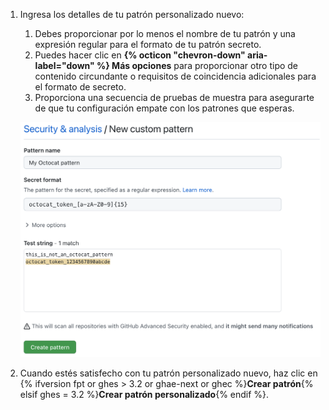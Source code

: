 1. Ingresa los detalles de tu patrón personalizado nuevo:
   1. Debes proporcionar por lo menos el nombre de tu patrón y una expresión regular para el formato de tu patrón secreto.
   1. Puedes hacer clic en **{% octicon "chevron-down" aria-label="down" %} Más opciones** para proporcionar otro tipo de contenido circundante o requisitos de coincidencia adicionales para el formato de secreto.
   1. Proporciona una secuencia de pruebas de muestra para asegurarte de que tu configuración empate con los patrones que esperas.

   ![Crear un formato de patrón personalizado del {% data variables.product.prodname_secret_scanning %}](/assets/images/help/repository/secret-scanning-create-custom-pattern.png)
1. Cuando estés satisfecho con tu patrón personalizado nuevo, haz clic en {% ifversion fpt or ghes > 3.2 or ghae-next or ghec %}**Crear patrón**{% elsif ghes = 3.2 %}**Crear patrón personalizado**{% endif %}.
